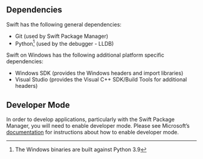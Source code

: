 ## Dependencies

Swift has the following general dependencies:

- Git (used by Swift Package Manager)
- Python[^1] (used by the debugger - LLDB)

[^1]: The Windows binaries are built against Python 3.9

Swift on Windows has the following additional platform specific dependencies:

- Windows SDK (provides the Windows headers and import libraries)
- Visual Studio (provides the Visual C++ SDK/Build Tools for additional headers)

## Developer Mode

In order to develop applications, particularly with the Swift Package Manager, you will need to enable developer mode. Please see Microsoft’s [documentation](https://docs.microsoft.com/windows/apps/get-started/enable-your-device-for-development) for instructions about how to enable developer mode.
